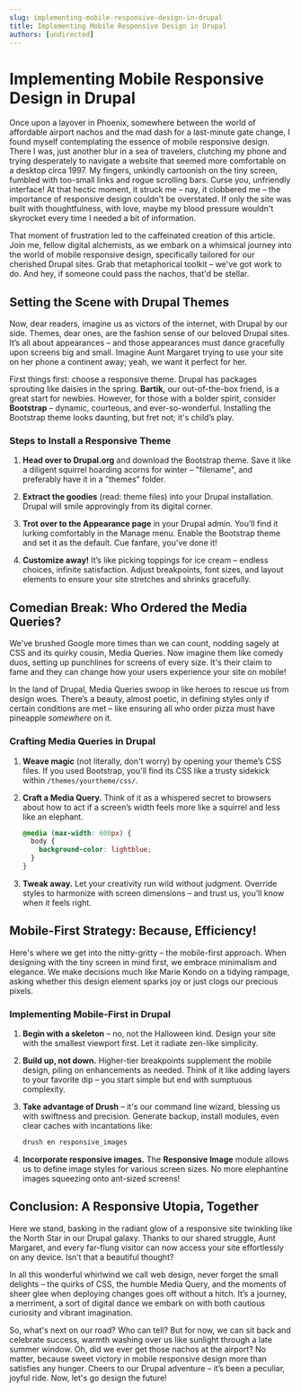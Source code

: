 ```yaml
---
slug: implementing-mobile-responsive-design-in-drupal
title: Implementing Mobile Responsive Design in Drupal
authors: [undirected]
---
```



# Implementing Mobile Responsive Design in Drupal

Once upon a layover in Phoenix, somewhere between the world of affordable airport nachos and the mad dash for a last-minute gate change, I found myself contemplating the essence of mobile responsive design. There I was, just another blur in a sea of travelers, clutching my phone and trying desperately to navigate a website that seemed more comfortable on a desktop circa 1997. My fingers, unkindly cartoonish on the tiny screen, fumbled with too-small links and rogue scrolling bars. Curse you, unfriendly interface! At that hectic moment, it struck me – nay, it clobbered me – the importance of responsive design couldn't be overstated. If only the site was built with thoughtfulness, with love, maybe my blood pressure wouldn't skyrocket every time I needed a bit of information.

That moment of frustration led to the caffeinated creation of this article. Join me, fellow digital alchemists, as we embark on a whimsical journey into the world of mobile responsive design, specifically tailored for our cherished Drupal sites. Grab that metaphorical toolkit – we've got work to do. And hey, if someone could pass the nachos, that'd be stellar.

## Setting the Scene with Drupal Themes

Now, dear readers, imagine us as victors of the internet, with Drupal by our side. Themes, dear ones, are the fashion sense of our beloved Drupal sites. It’s all about appearances – and those appearances must dance gracefully upon screens big and small. Imagine Aunt Margaret trying to use your site on her phone a continent away; yeah, we want it perfect for her. 

First things first: choose a responsive theme. Drupal has packages sprouting like daisies in the spring. **Bartik,** our out-of-the-box friend, is a great start for newbies. However, for those with a bolder spirit, consider **Bootstrap** – dynamic, courteous, and ever-so-wonderful. Installing the Bootstrap theme looks daunting, but fret not; it's child’s play.

### Steps to Install a Responsive Theme

1. **Head over to Drupal.org** and download the Bootstrap theme. Save it like a diligent squirrel hoarding acorns for winter – "filename", and preferably have it in a "themes" folder.
   
2. **Extract the goodies** (read: theme files) into your Drupal installation. Drupal will smile approvingly from its digital corner.

3. **Trot over to the Appearance page** in your Drupal admin. You’ll find it lurking comfortably in the Manage menu. Enable the Bootstrap theme and set it as the default. Cue fanfare, you've done it!

4. **Customize away!** It’s like picking toppings for ice cream – endless choices, infinite satisfaction. Adjust breakpoints, font sizes, and layout elements to ensure your site stretches and shrinks gracefully.

## Comedian Break: Who Ordered the Media Queries?

We've brushed Google more times than we can count, nodding sagely at CSS and its quirky cousin, Media Queries. Now imagine them like comedy duos, setting up punchlines for screens of every size. It's their claim to fame and they can change how your users experience your site on mobile!

In the land of Drupal, Media Queries swoop in like heroes to rescue us from design woes. There’s a beauty, almost poetic, in defining styles only if certain conditions are met – like ensuring all who order pizza must have pineapple *somewhere* on it.

### Crafting Media Queries in Drupal

1. **Weave magic** (not literally, don't worry) by opening your theme’s CSS files. If you used Bootstrap, you'll find its CSS like a trusty sidekick within `/themes/yourtheme/css/`.

2. **Craft a Media Query.** Think of it as a whispered secret to browsers about how to act if a screen’s width feels more like a squirrel and less like an elephant.

    ```css
    @media (max-width: 600px) {
      body {
        background-color: lightblue;
      }
    }
    ```

3. **Tweak away.** Let your creativity run wild without judgment. Override styles to harmonize with screen dimensions – and trust us, you’ll know when it feels right.

## Mobile-First Strategy: Because, Efficiency!

Here's where we get into the nitty-gritty – the mobile-first approach. When designing with the tiny screen in mind first, we embrace minimalism and elegance. We make decisions much like Marie Kondo on a tidying rampage, asking whether this design element sparks joy or just clogs our precious pixels.

### Implementing Mobile-First in Drupal

1. **Begin with a skeleton** – no, not the Halloween kind. Design your site with the smallest viewport first. Let it radiate zen-like simplicity.

2. **Build up, not down.** Higher-tier breakpoints supplement the mobile design, piling on enhancements as needed. Think of it like adding layers to your favorite dip – you start simple but end with sumptuous complexity.

3. **Take advantage of Drush** – it's our command line wizard, blessing us with swiftness and precision. Generate backup, install modules, even clear caches with incantations like:

    ```sh
    drush en responsive_images
    ```

4. **Incorporate responsive images.** The **Responsive Image** module allows us to define image styles for various screen sizes. No more elephantine images squeezing onto ant-sized screens!

## Conclusion: A Responsive Utopia, Together

Here we stand, basking in the radiant glow of a responsive site twinkling like the North Star in our Drupal galaxy. Thanks to our shared struggle, Aunt Margaret, and every far-flung visitor can now access your site effortlessly on any device. Isn’t that a beautiful thought?

In all this wonderful whirlwind we call web design, never forget the small delights – the quirks of CSS, the humble Media Query, and the moments of sheer glee when deploying changes goes off without a hitch. It’s a journey, a merriment, a sort of digital dance we embark on with both cautious curiosity and vibrant imagination.

So, what's next on our road? Who can tell? But for now, we can sit back and celebrate success, warmth washing over us like sunlight through a late summer window. Oh, did we ever get those nachos at the airport? No matter, because sweet victory in mobile responsive design more than satisfies any hunger. Cheers to our Drupal adventure – it’s been a peculiar, joyful ride. Now, let's go design the future!